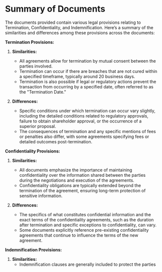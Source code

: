# Summary of Documents

The documents provided contain various legal provisions relating to Termination, Confidentiality, and Indemnification. Here’s a summary of the similarities and differences among these provisions across the documents:

**Termination Provisions:**
1. **Similarities:**
   - All agreements allow for termination by mutual consent between the parties involved.
   - Termination can occur if there are breaches that are not cured within a specified timeframe, typically around 20 business days.
   - Termination is also possible if legal or regulatory actions prevent the transaction from occurring by a specified date, often referred to as the "Termination Date."

2. **Differences:**
   - Specific conditions under which termination can occur vary slightly, including the detailed conditions related to regulatory approvals, failure to obtain shareholder approval, or the occurrence of a superior proposal.
   - The consequences of termination and any specific mentions of fees or penalties also differ, with some agreements specifying fees or detailed outcomes post-termination.

**Confidentiality Provisions:**
1. **Similarities:**
   - All documents emphasize the importance of maintaining confidentiality over the information shared between the parties during the negotiations and execution of the agreements.
   - Confidentiality obligations are typically extended beyond the termination of the agreement, ensuring long-term protection of sensitive information.

2. **Differences:**
   - The specifics of what constitutes confidential information and the exact terms of the confidentiality agreements, such as the duration after termination and specific exceptions to confidentiality, can vary.
   - Some documents explicitly reference pre-existing confidentiality agreements that continue to influence the terms of the new agreement.

**Indemnification Provisions:**
1. **Similarities:**
   - Indemnification clauses are generally included to protect the parties